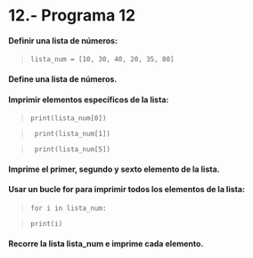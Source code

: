 # 12.- Programa 12
#### Definir una lista de números: 
> ```lista_num = [10, 30, 40, 20, 35, 80]```

#### Define una lista de números.
#### Imprimir elementos específicos de la lista: 
> ```print(lista_num[0])```

> ``` print(lista_num[1])``` 

> ``` print(lista_num[5])```

#### Imprime el primer, segundo y sexto elemento de la lista.
#### Usar un bucle for para imprimir todos los elementos de la lista: 
> ```for i in lista_num:```

>  ```print(i)```

#### Recorre la lista lista_num e imprime cada elemento.
